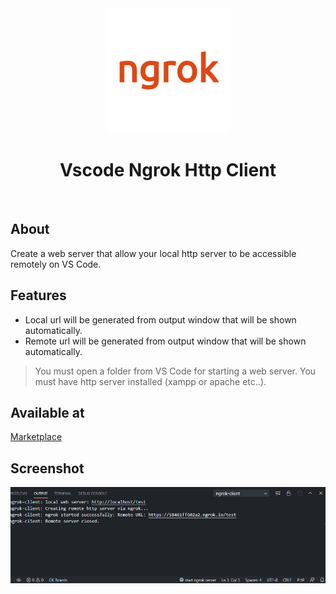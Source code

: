 <div align="center" id="top"> 
  <img src="images/logo.png"  width="200px" alt="Vscode Ngrok Http Client" />
</div>

<h1 align="center">Vscode Ngrok Http Client</h1>
<br />

## About
Create a web server that allow your local http server to be accessible remotely on VS Code.

## Features

* Local url will be generated from output window that will be shown automatically.
* Remote url will be generated from output window that will be shown automatically.
> You must open a folder from VS Code for starting a web server. 
> You must have http server installed (xampp or apache etc..). 

## Available at
[Marketplace](https://marketplace.visualstudio.com/items?itemName=KaramAlhamoud.vscode-ngrok-client-http)


## Screenshot

![Preview](images/demo.png)
